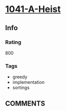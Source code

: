 # [1041-A-Heist](https://codeforces.com/problemset/problem/1041/A)

## Info

### Rating

800

### Tags

- greedy
- implementation
- sortings

## __COMMENTS__

> 
